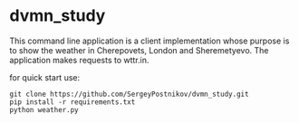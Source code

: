 # dvmn_study
This command line application is a client implementation whose purpose is to show the weather in Cherepovets, London and Sheremetyevo. The application makes requests to wttr.in.

for quick start use:
```
git clone https://github.com/SergeyPostnikov/dvmn_study.git
pip install -r requirements.txt
python weather.py
```
